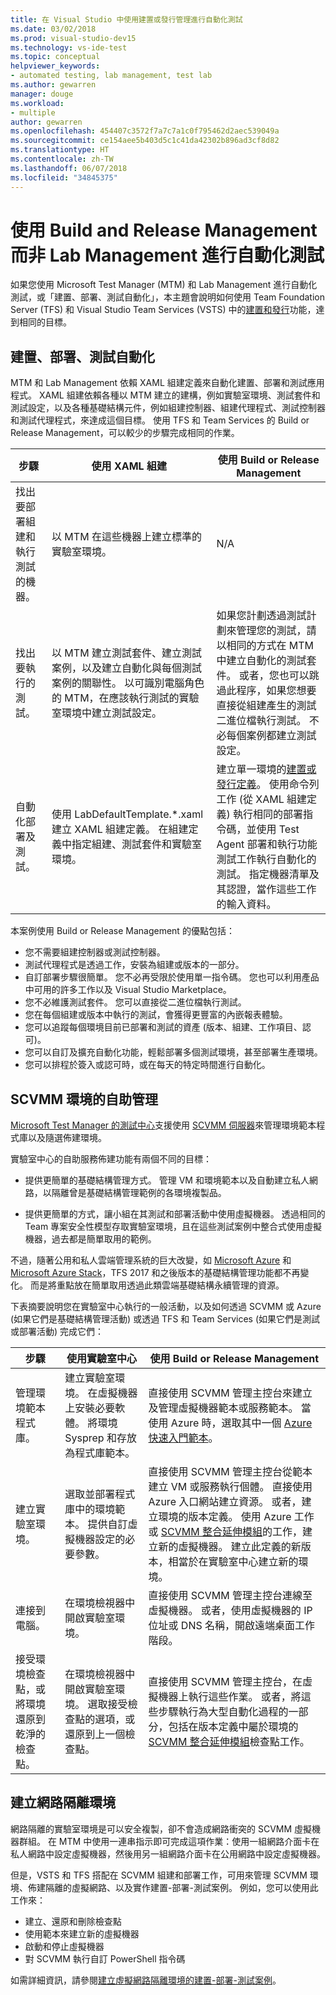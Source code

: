```yaml
---
title: 在 Visual Studio 中使用建置或發行管理進行自動化測試
ms.date: 03/02/2018
ms.prod: visual-studio-dev15
ms.technology: vs-ide-test
ms.topic: conceptual
helpviewer_keywords:
- automated testing, lab management, test lab
ms.author: gewarren
manager: douge
ms.workload:
- multiple
author: gewarren
ms.openlocfilehash: 454407c3572f7a7c7a1c0f795462d2aec539049a
ms.sourcegitcommit: ce154aee5b403d5c1c41da42302b896ad3cf8d82
ms.translationtype: HT
ms.contentlocale: zh-TW
ms.lasthandoff: 06/07/2018
ms.locfileid: "34845375"
---
```

# <a name="use-build-and-release-management-instead-of-lab-management-for-automated-testing"></a>使用 Build and Release Management 而非 Lab Management 進行自動化測試

如果您使用 Microsoft Test Manager (MTM) 和 Lab Management 進行自動化測試，或「建置、部署、測試自動化」，本主題會說明如何使用 Team Foundation Server (TFS) 和 Visual Studio Team Services (VSTS) 中的[建置和發行](/vsts/build-release/)功能，達到相同的目標。

## <a name="build-deploy-test-automation"></a>建置、部署、測試自動化

MTM 和 Lab Management 依賴 XAML 組建定義來自動化建置、部署和測試應用程式。 XAML 組建依賴各種以 MTM 建立的建構，例如實驗室環境、測試套件和測試設定，以及各種基礎結構元件，例如組建控制器、組建代理程式、測試控制器和測試代理程式，來達成這個目標。 使用 TFS 和 Team Services 的 Build or Release Management，可以較少的步驟完成相同的作業。

| 步驟 | 使用 XAML 組建 | 使用 Build or Release Management |
|-------|----------------------|-----------------|
| 找出要部署組建和執行測試的機器。 | 以 MTM 在這些機器上建立標準的實驗室環境。 | N/A |
| 找出要執行的測試。 | 以 MTM 建立測試套件、建立測試案例，以及建立自動化與每個測試案例的關聯性。 以可識別電腦角色的 MTM，在應該執行測試的實驗室環境中建立測試設定。 | 如果您計劃透過測試計劃來管理您的測試，請以相同的方式在 MTM 中建立自動化的測試套件。 或者，您也可以跳過此程序，如果您想要直接從組建產生的測試二進位檔執行測試。 不必每個案例都建立測試設定。 |
| 自動化部署及測試。 | 使用 LabDefaultTemplate.*.xaml 建立 XAML 組建定義。 在組建定義中指定組建、測試套件和實驗室環境。 | 建立單一環境的[建置或發行定義](/vsts/build-release/)。 使用命令列工作 (從 XAML 組建定義) 執行相同的部署指令碼，並使用 Test Agent 部署和執行功能測試工作執行自動化的測試。 指定機器清單及其認證，當作這些工作的輸入資料。 |

本案例使用 Build or Release Management 的優點包括：

* 您不需要組建控制器或測試控制器。
* 測試代理程式是透過工作，安裝為組建或版本的一部分。
* 自訂部署步驟很簡單。 您不必再受限於使用單一指令碼。 您也可以利用產品中可用的許多工作以及 Visual Studio Marketplace。
* 您不必維護測試套件。 您可以直接從二進位檔執行測試。
* 您在每個組建或版本中執行的測試，會獲得更豐富的內嵌報表體驗。
* 您可以追蹤每個環境目前已部署和測試的資產 (版本、組建、工作項目、認可)。
* 您可以自訂及擴充自動化功能，輕鬆部署多個測試環境，甚至部署生產環境。
* 您可以排程於簽入或認可時，或在每天的特定時間進行自動化。

## <a name="self-service-management-of-scvmm-environments"></a>SCVMM 環境的自助管理

[Microsoft Test Manager 的測試中心](/vsts/manual-test/mtm/guidance-mtm-usage)支援使用 [SCVMM 伺服器](/system-center/vmm/overview?view=sc-vmm-1801)來管理環境範本程式庫以及隨選佈建環境。

實驗室中心的自助服務佈建功能有兩個不同的目標：

* 提供更簡單的基礎結構管理方式。 管理 VM 和環境範本以及自動建立私人網路，以隔離曾是基礎結構管理範例的各環境複製品。

* 提供更簡單的方式，讓小組在其測試和部署活動中使用虛擬機器。 透過相同的 Team 專案安全性模型存取實驗室環境，且在這些測試案例中整合式使用虛擬機器，過去都是簡單取用的範例。

不過，隨著公用和私人雲端管理系統的巨大改變，如 [Microsoft Azure](https://azure.microsoft.com/) 和 [Microsoft Azure Stack](https://azure.microsoft.com/overview/azure-stack/)，TFS 2017 和之後版本的基礎結構管理功能都不再變化。 而是將重點放在簡單取用透過此類雲端基礎結構永續管理的資源。

下表摘要說明您在實驗室中心執行的一般活動，以及如何透過 SCVMM 或 Azure (如果它們是基礎結構管理活動) 或透過 TFS 和 Team Services (如果它們是測試或部署活動) 完成它們：

| 步驟 | 使用實驗室中心 | 使用 Build or Release Management |
|-------|----------------------|-----------------|
| 管理環境範本程式庫。 | 建立實驗室環境。 在虛擬機器上安裝必要軟體。 將環境 Sysprep 和存放為程式庫範本。 | 直接使用 SCVMM 管理主控台來建立及管理虛擬機器範本或服務範本。 當使用 Azure 時，選取其中一個 [Azure 快速入門範本](https://azure.microsoft.com/resources/templates/)。 |
| 建立實驗室環境。 | 選取並部署程式庫中的環境範本。 提供自訂虛擬機器設定的必要參數。 | 直接使用 SCVMM 管理主控台從範本建立 VM 或服務執行個體。 直接使用 Azure 入口網站建立資源。 或者，建立環境的版本定義。 使用 Azure 工作或 [SCVMM 整合延伸模組](https://marketplace.visualstudio.com/items?itemname=ms-vscs-rm.scvmmapp)的工作，建立新的虛擬機器。 建立此定義的新版本，相當於在實驗室中心建立新的環境。 |
| 連接到電腦。 | 在環境檢視器中開啟實驗室環境。 | 直接使用 SCVMM 管理主控台連線至虛擬機器。 或者，使用虛擬機器的 IP 位址或 DNS 名稱，開啟遠端桌面工作階段。 |
| 接受環境檢查點，或將環境還原到乾淨的檢查點。 | 在環境檢視器中開啟實驗室環境。 選取接受檢查點的選項，或還原到上一個檢查點。 | 直接使用 SCVMM 管理主控台，在虛擬機器上執行這些作業。 或者，將這些步驟執行為大型自動化過程的一部分，包括在版本定義中屬於環境的 [SCVMM 整合延伸模組](https://marketplace.visualstudio.com/items?itemname=ms-vscs-rm.scvmmapp)檢查點工作。 |

## <a name="creation-of-network-isolated-environments"></a>建立網路隔離環境

網路隔離的實驗室環境是可以安全複製，卻不會造成網路衝突的 SCVMM 虛擬機器群組。 在 MTM 中使用一連串指示即可完成這項作業：使用一組網路介面卡在私人網路中設定虛擬機器，然後用另一組網路介面卡在公用網路中設定虛擬機器。

但是，VSTS 和 TFS 搭配在 SCVMM 組建和部署工作，可用來管理 SCVMM 環境、佈建隔離的虛擬網路、以及實作建置-部署-測試案例。 例如，您可以使用此工作來：

* 建立、還原和刪除檢查點
* 使用範本來建立新的虛擬機器
* 啟動和停止虛擬機器
* 對 SCVMM 執行自訂 PowerShell 指令碼

如需詳細資訊，請參閱[建立虛擬網路隔離環境的建置-部署-測試案例](/vsts/build-release/actions/virtual-networks/create-virtual-network)。
